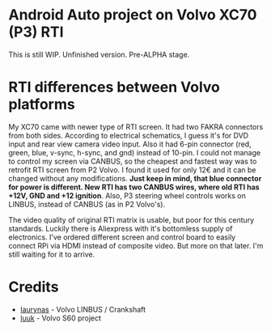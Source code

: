# Android Auto project on Volvo XC70 (P3) RTI

This is still WIP. Unfinished version. Pre-ALPHA stage.

# 

# RTI differences between Volvo platforms

My XC70 came with newer type of RTI screen. It had two FAKRA connectors from both sides. According to electrical schematics, I guess it's for DVD input and rear view camera video input. Also it had 6-pin connector (red, green, blue, v-sync, h-sync, and gnd) instead of 10-pin. I could not manage to control my screen via CANBUS, so the cheapest and fastest way was to retrofit RTI screen from P2 Volvo. I found it used for only 12€ and it can be changed without any modifications. **Just keep in mind, that blue connector for power is different. New RTI has two CANBUS wires, where old RTI has +12V, GND and +12 ignition**. Also, P3 steering wheel controls works on LINBUS, instead of CANBUS (as in P2 Volvo's). 

The video quality of original RTI matrix is usable, but poor for this century standards. Luckily there is Aliexpress with it's bottomless supply of electronics. I've ordered different screen and control board to easily connect RPi via HDMI instead of composite video. But more on that later. I'm still waiting for it to arrive.

# Credits
 - [laurynas](https://github.com/laurynas/volvo_linbus) - Volvo LINBUS / Crankshaft
 - [luuk](https://github.com/LuukEsselbrugge/Volve) - Volvo S60 project
